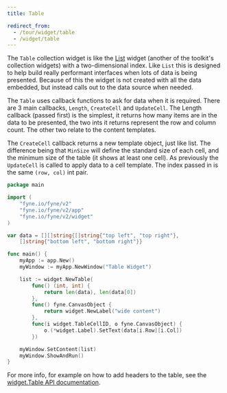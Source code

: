 ```yaml
---
title: Table

redirect_from:
  - /tour/widget/table
  - /widget/table
--- 
```


The `Table` collection widget is like the [List](/collection/list) widget (another of the toolkit's collection widgets) with a two-dimensional index.
Like `List` this is designed to help build really performant
interfaces when lots of data is being presented.
Because of this the widget is not created with all the data embedded, but instead calls out to the data source when needed.

The `Table` uses callback functions to ask for data when it is required.
There are 3 main callbacks, `Length`, `CreateCell` and `UpdateCell`. The Length callback (passed first) is the simplest,
it returns how many items are in the data to be presented, the two ints it returns represent the row and column count.
The other two relate to the content templates.

The `CreateCell` callback returns a new template object, just like list.
The difference being that `MinSize` will define the standard size of each cell, and the minimum size of the table (it shows at least one cell).
As previously the `UpdateCell` is called to apply data to a cell template. The index passed in is the same `(row, col)` int pair.

```go
package main

import (
	"fyne.io/fyne/v2"
	"fyne.io/fyne/v2/app"
	"fyne.io/fyne/v2/widget"
)

var data = [][]string{[]string{"top left", "top right"},
	[]string{"bottom left", "bottom right"}}

func main() {
	myApp := app.New()
	myWindow := myApp.NewWindow("Table Widget")

	list := widget.NewTable(
		func() (int, int) {
			return len(data), len(data[0])
		},
		func() fyne.CanvasObject {
			return widget.NewLabel("wide content")
		},
		func(i widget.TableCellID, o fyne.CanvasObject) {
			o.(*widget.Label).SetText(data[i.Row][i.Col])
		})

	myWindow.SetContent(list)
	myWindow.ShowAndRun()
}
```

For more info, for example on how to add headers to the table, see the [widget.Table API documentation](/api/v2.5/widget/table.html).
